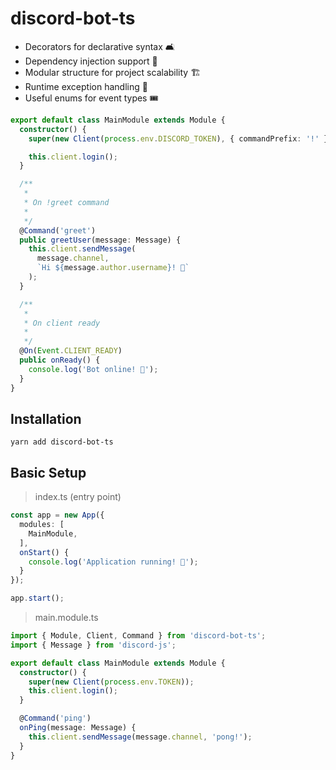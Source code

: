 # discord-bot-ts

- Decorators for declarative syntax 🛋
- Dependency injection support 💉
- Modular structure for project scalability 🏗
- Runtime exception handling 👷‍
- Useful enums for event types 🎟

```ts
export default class MainModule extends Module {
  constructor() {
    super(new Client(process.env.DISCORD_TOKEN), { commandPrefix: '!' });

    this.client.login();
  }

  /**
   *
   * On !greet command
   *
   */
  @Command('greet')
  public greetUser(message: Message) {
    this.client.sendMessage(
      message.channel,
      `Hi ${message.author.username}! 👋`
    );
  }

  /**
   *
   * On client ready
   *
   */
  @On(Event.CLIENT_READY)
  public onReady() {
    console.log('Bot online! 🚀');
  }
}
```

## Installation

```
yarn add discord-bot-ts
```

## Basic Setup

> index.ts (entry point)

```ts
const app = new App({
  modules: [
    MainModule,
  ],
  onStart() {
    console.log('Application running! 🎉');
  }
});

app.start();
```

>main.module.ts

```ts
import { Module, Client, Command } from 'discord-bot-ts';
import { Message } from 'discord-js';

export default class MainModule extends Module {
  constructor() {
    super(new Client(process.env.TOKEN));
    this.client.login();
  }

  @Command('ping')
  onPing(message: Message) {
    this.client.sendMessage(message.channel, 'pong!');
  }
}
```